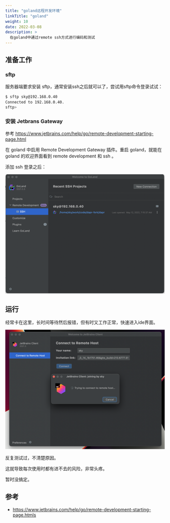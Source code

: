 ```yaml
---
title: "goland远程开发环境"
linkTitle: "goland"
weight: 10
date: 2022-03-08
description: >
  在goland中通过remote ssh方式进行编码和测试
---
```




## 准备工作

### sftp

服务器端要求安装 sftp，通常安装ssh之后就可以了，尝试用sftp命令登录试试：

```bash
$ sftp sky@192.168.0.40              
Connected to 192.168.0.40.
sftp> 
```

### 安装 Jetbrans Gateway

参考 https://www.jetbrains.com/help/go/remote-development-starting-page.html 

在 goland 中启用 Remote Development Gateway 插件。重启 goland，就能在 goland 的欢迎界面看到 remote development 和 ssh 。

添加 ssh 登录之后：

![jetbrains-client-hold](images/goland-ssh.png)

## 运行

经常卡在这里，长时间等待然后报错，但有时又工作正常，快速进入ide界面。

![jetbrains-client-hold](images/jetbrains-client-hold.png)

反复测试过，不清楚原因。

这就导致每次使用时都有进不去的风险，非常头疼。

暂时没搞定。

## 参考

- https://www.jetbrains.com/help/go/remote-development-starting-page.htmls
